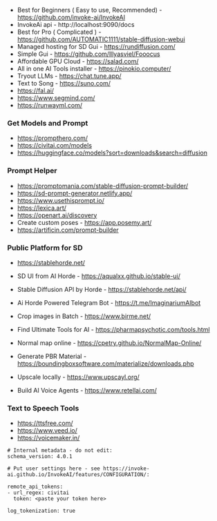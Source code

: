 - Best for Beginners  ( Easy to use, Recommended) - https://github.com/invoke-ai/InvokeAI
- InvokeAi api - http://localhost:9090/docs
- Best for Pro ( Complicated ) - https://github.com/AUTOMATIC1111/stable-diffusion-webui
- Managed hosting for SD Gui - https://rundiffusion.com/
- Simple Gui - https://github.com/lllyasviel/Fooocus
- Affordable GPU Cloud - https://salad.com/
- All in one AI Tools installer - https://pinokio.computer/
- Tryout LLMs - https://chat.tune.app/
- Text to Song - https://suno.com/
- https://fal.ai/
- https://www.segmind.com/
- https://runwayml.com/

### Get Models and Prompt
- https://prompthero.com/
- https://civitai.com/models
- https://huggingface.co/models?sort=downloads&search=diffusion

### Prompt Helper
- https://promptomania.com/stable-diffusion-prompt-builder/
- https://sd-prompt-generator.netlify.app/
- https://www.usethisprompt.io/
- https://lexica.art/
- https://openart.ai/discovery
- Create custom poses - https://app.posemy.art/
- https://artificin.com/prompt-builder

### Public Platform for SD
- https://stablehorde.net/
- SD UI from AI Horde - https://aqualxx.github.io/stable-ui/
- Stable Diffusion API by Horde - https://stablehorde.net/api/ 
- Ai Horde Powered Telegram Bot - https://t.me/ImaginariumAIbot

- Crop images in Batch - https://www.birme.net/
- Find Ultimate Tools for AI - https://pharmapsychotic.com/tools.html
- Normal map online - https://cpetry.github.io/NormalMap-Online/
- Generate PBR Material - https://boundingboxsoftware.com/materialize/downloads.php
- Upscale locally - https://www.upscayl.org/
- Build AI Voice Agents - https://www.retellai.com/

### Text to Speech Tools
- https://ttsfree.com/
- https://www.veed.io/
- https://voicemaker.in/

```
# Internal metadata - do not edit:
schema_version: 4.0.1

# Put user settings here - see https://invoke-ai.github.io/InvokeAI/features/CONFIGURATION/:

remote_api_tokens:
- url_regex: civitai
  token: <paste your token here>

log_tokenization: true
```
